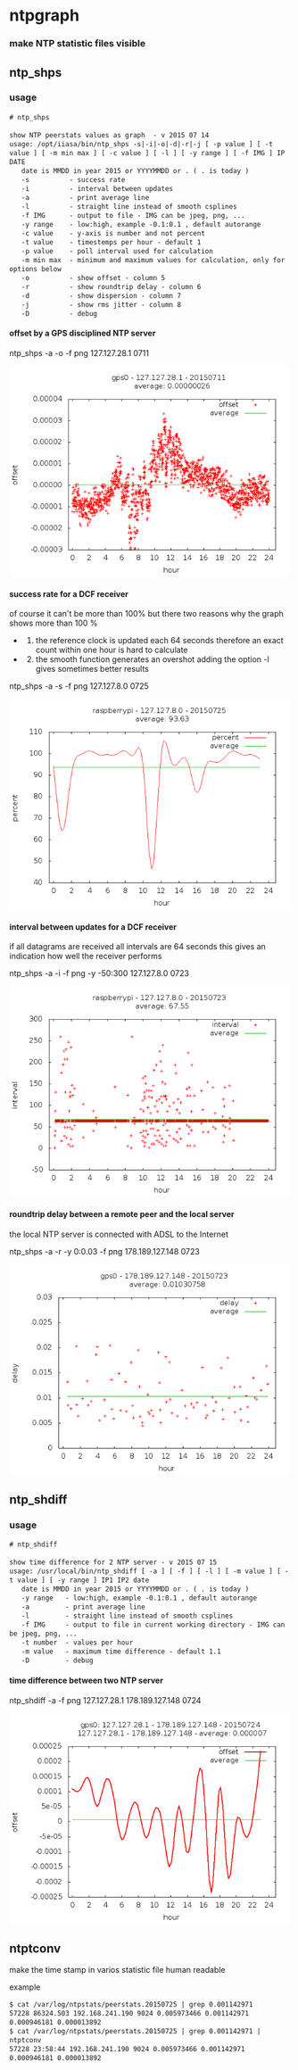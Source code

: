 # ntpgraph

### make NTP statistic files visible 

## ntp_shps 

### usage 

    # ntp_shps
     
    show NTP peerstats values as graph  - v 2015 07 14
    usage: /opt/iiasa/bin/ntp_shps -s|-i|-o|-d|-r|-j [ -p value ] [ -t value ] [ -m min max ] [ -c value ] [ -l ] [ -y range ] [ -f IMG ] IP DATE
       date is MMDD in year 2015 or YYYYMMDD or . ( . is today )
       -s          - success rate
       -i          - interval between updates
       -a          - print average line
       -l          - straight line instead of smooth csplines
       -f IMG      - output to file - IMG can be jpeg, png, ...
       -y range    - low:high, example -0.1:0.1 , default autorange
       -c value    - y-axis is number and not percent
       -t value    - timestemps per hour - default 1
       -p value    - poll interval used for calculation
       -m min max  - minimum and maximum values for calculation, only for options below
       -o          - show offset - column 5
       -r          - show roundtrip delay - column 6
       -d          - show dispersion - column 7
       -j          - show rms jitter - column 8
       -D          - debug

#### offset by a GPS disciplined NTP server 

ntp_shps -a -o -f png 127.127.28.1 0711

![](img/plot_7026.png)

#### success rate for a DCF receiver 

of course it can't be more than 100% 
but there two reasons why the graph shows more than 100 % 
* 1) the reference clock is updated each 64 seconds 
therefore an exact count within one hour is hard to calculate
* 2) the smooth function generates an overshot 
adding the option -l gives sometimes better results 

ntp_shps -a -s -f png 127.127.8.0 0725

![](img/plot_22516.png)


#### interval between updates for a DCF receiver 

if all datagrams are received all intervals are 64 seconds 
this gives an indication how well the receiver performs 

ntp_shps -a -i -f png -y -50:300 127.127.8.0 0723

![](img/plot_22693.png)


#### roundtrip delay between a remote peer and the local server 

the local NTP server is connected with ADSL to the Internet 

ntp_shps -a -r -y 0:0.03 -f png 178.189.127.148 0723 

![](img/plot_7266.png)


## ntp_shdiff 

### usage 

    # ntp_shdiff
     
    show time difference for 2 NTP server - v 2015 07 15
    usage: /usr/local/bin/ntp_shdiff [ -a ] [ -f ] [ -l ] [ -m value ] [ -t value ] [ -y range ] IP1 IP2 date
       date is MMDD in year 2015 or YYYYMMDD or . ( . is today )
       -y range   - low:high, example -0.1:0.1 , default autorange
       -a         - print average line
       -l         - straight line instead of smooth csplines
       -f IMG     - output to file in current working directory - IMG can be jpeg, png, ...
       -t number  - values per hour
       -m value   - maximum time difference - default 1.1
       -D         - debug

#### time difference between two NTP server 

ntp_shdiff -a -f png 127.127.28.1 178.189.127.148 0724

![](img/plot_7381.png)


## ntptconv 

make the time stamp in varios statistic file human readable 

example 

    $ cat /var/log/ntpstats/peerstats.20150725 | grep 0.001142971
    57228 86324.503 192.168.241.190 9024 0.005973466 0.001142971 0.000946181 0.000013892
    $ cat /var/log/ntpstats/peerstats.20150725 | grep 0.001142971 | ntptconv
    57228 23:58:44 192.168.241.190 9024 0.005973466 0.001142971 0.000946181 0.000013892


